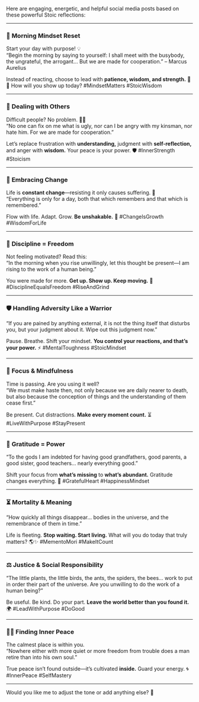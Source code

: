 Here are engaging, energetic, and helpful social media posts based on these powerful Stoic reflections:  

---

### 🌅 **Morning Mindset Reset**  
Start your day with purpose! 💡  
“Begin the morning by saying to yourself: I shall meet with the busybody, the ungrateful, the arrogant… But we are made for cooperation.” – Marcus Aurelius  

Instead of reacting, choose to lead with **patience, wisdom, and strength.** 💪✨ How will you show up today? #MindsetMatters #StoicWisdom  

---

### 🤝 **Dealing with Others**  
Difficult people? No problem. 🧘‍♂️  
“No one can fix on me what is ugly, nor can I be angry with my kinsman, nor hate him. For we are made for cooperation.”  

Let’s replace frustration with **understanding,** judgment with **self-reflection,** and anger with **wisdom.** Your peace is your power. 🛡️ #InnerStrength #Stoicism  

---

### 🌊 **Embracing Change**  
Life is **constant change**—resisting it only causes suffering. 💭  
“Everything is only for a day, both that which remembers and that which is remembered.”  

Flow with life. Adapt. Grow. **Be unshakable.** 🌿 #ChangeIsGrowth #WisdomForLife  

---

### 🌟 **Discipline = Freedom**  
Not feeling motivated? Read this:  
“In the morning when you rise unwillingly, let this thought be present—I am rising to the work of a human being.”  

You were made for more. **Get up. Show up. Keep moving.** 🚀 #DisciplineEqualsFreedom #RiseAndGrind  

---

### 🛡️ **Handling Adversity Like a Warrior**  
“If you are pained by anything external, it is not the thing itself that disturbs you, but your judgment about it. Wipe out this judgment now.”  

Pause. Breathe. Shift your mindset. **You control your reactions, and that’s your power.** ⚡ #MentalToughness #StoicMindset  

---

### 🎯 **Focus & Mindfulness**  
Time is passing. Are you using it well?  
“We must make haste then, not only because we are daily nearer to death, but also because the conception of things and the understanding of them cease first.”  

Be present. Cut distractions. **Make every moment count.** ⏳ #LiveWithPurpose #StayPresent  

---

### 🙏 **Gratitude = Power**  
“To the gods I am indebted for having good grandfathers, good parents, a good sister, good teachers… nearly everything good.”  

Shift your focus from **what’s missing** to **what’s abundant.** Gratitude changes everything. 💙 #GratefulHeart #HappinessMindset  

---

### ⏳ **Mortality & Meaning**  
“How quickly all things disappear… bodies in the universe, and the remembrance of them in time.”  

Life is fleeting. **Stop waiting. Start living.** What will you do today that truly matters? 🌎✨ #MementoMori #MakeItCount  

---

### ⚖️ **Justice & Social Responsibility**  
“The little plants, the little birds, the ants, the spiders, the bees… work to put in order their part of the universe. Are you unwilling to do the work of a human being?”  

Be useful. Be kind. Do your part. **Leave the world better than you found it.** 🌍 #LeadWithPurpose #DoGood  

---

### 🧘‍♂️ **Finding Inner Peace**  
The calmest place is within you.  
“Nowhere either with more quiet or more freedom from trouble does a man retire than into his own soul.”  

True peace isn’t found outside—it’s cultivated **inside.** Guard your energy. 🌀 #InnerPeace #SelfMastery  

---

Would you like me to adjust the tone or add anything else? 🚀
